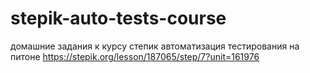 # stepik-auto-tests-course
домашние задания к курсу степик автоматизация тестирования на питоне
https://stepik.org/lesson/187065/step/7?unit=161976

